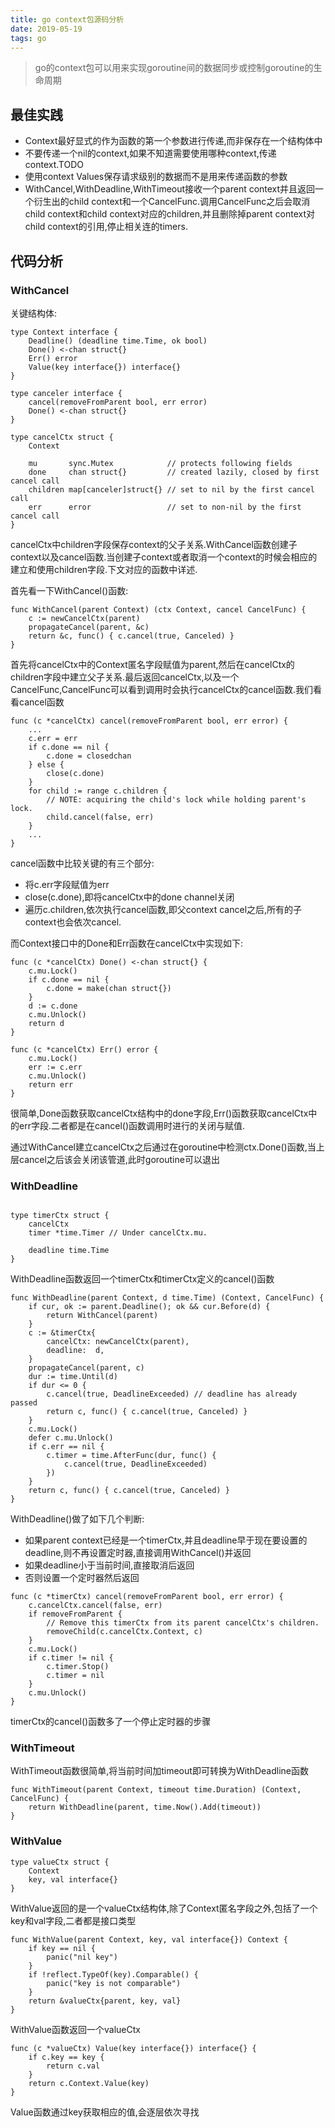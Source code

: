 ```yaml
---
title: go context包源码分析
date: 2019-05-19
tags: go
---
```

>go的context包可以用来实现goroutine间的数据同步或控制goroutine的生命周期

## 最佳实践
* Context最好显式的作为函数的第一个参数进行传递,而非保存在一个结构体中
* 不要传递一个nil的context,如果不知道需要使用哪种context,传递context.TODO
* 使用context Values保存请求级别的数据而不是用来传递函数的参数
* WithCancel,WithDeadline,WithTimeout接收一个parent context并且返回一个衍生出的child context和一个CancelFunc.调用CancelFunc之后会取消child context和child context对应的children,并且删除掉parent context对child context的引用,停止相关连的timers.

## 代码分析

### WithCancel

关键结构体:
```
type Context interface {
	Deadline() (deadline time.Time, ok bool)
	Done() <-chan struct{}
	Err() error
	Value(key interface{}) interface{}
}

type canceler interface {
	cancel(removeFromParent bool, err error)
	Done() <-chan struct{}
}

type cancelCtx struct { 
	Context

	mu       sync.Mutex            // protects following fields
	done     chan struct{}         // created lazily, closed by first cancel call
	children map[canceler]struct{} // set to nil by the first cancel call
	err      error                 // set to non-nil by the first cancel call
}
```
cancelCtx中children字段保存context的父子关系.WithCancel函数创建子context以及cancel函数.当创建子context或者取消一个context的时候会相应的建立和使用children字段.下文对应的函数中详述.
                 
首先看一下WithCancel()函数:
```
func WithCancel(parent Context) (ctx Context, cancel CancelFunc) {
	c := newCancelCtx(parent)
	propagateCancel(parent, &c)
	return &c, func() { c.cancel(true, Canceled) }
}
```
首先将cancelCtx中的Context匿名字段赋值为parent,然后在cancelCtx的children字段中建立父子关系.最后返回cancelCtx,以及一个CancelFunc,CancelFunc可以看到调用时会执行cancelCtx的cancel函数.我们看看cancel函数

```
func (c *cancelCtx) cancel(removeFromParent bool, err error) {
	...
	c.err = err
	if c.done == nil {
		c.done = closedchan
	} else {
		close(c.done)
	}
	for child := range c.children {
		// NOTE: acquiring the child's lock while holding parent's lock.
		child.cancel(false, err)
	}
	...
}
```
cancel函数中比较关键的有三个部分:
* 将c.err字段赋值为err
* close(c.done),即将cancelCtx中的done channel关闭
* 遍历c.children,依次执行cancel函数,即父context cancel之后,所有的子context也会依次cancel.

而Context接口中的Done和Err函数在cancelCtx中实现如下:
```
func (c *cancelCtx) Done() <-chan struct{} {
	c.mu.Lock()
	if c.done == nil {
		c.done = make(chan struct{})
	}
	d := c.done
	c.mu.Unlock()
	return d
}

func (c *cancelCtx) Err() error {
	c.mu.Lock()
	err := c.err
	c.mu.Unlock()
	return err
}
```
很简单,Done函数获取cancelCtx结构中的done字段,Err()函数获取cancelCtx中的err字段.二者都是在cancel()函数调用时进行的关闭与赋值.

通过WithCancel建立cancelCtx之后通过在goroutine中检测ctx.Done()函数,当上层cancel之后该会关闭该管道,此时goroutine可以退出

### WithDeadline

```

type timerCtx struct {
	cancelCtx
	timer *time.Timer // Under cancelCtx.mu.

	deadline time.Time
}
```
WithDeadline函数返回一个timerCtx和timerCtx定义的cancel()函数

```
func WithDeadline(parent Context, d time.Time) (Context, CancelFunc) {
	if cur, ok := parent.Deadline(); ok && cur.Before(d) {
		return WithCancel(parent)
	}
	c := &timerCtx{
		cancelCtx: newCancelCtx(parent),
		deadline:  d,
	}
	propagateCancel(parent, c)
	dur := time.Until(d)
	if dur <= 0 {
		c.cancel(true, DeadlineExceeded) // deadline has already passed
		return c, func() { c.cancel(true, Canceled) }
	}
	c.mu.Lock()
	defer c.mu.Unlock()
	if c.err == nil {
		c.timer = time.AfterFunc(dur, func() {
			c.cancel(true, DeadlineExceeded)
		})
	}
	return c, func() { c.cancel(true, Canceled) }
}
```
WithDeadline()做了如下几个判断:
* 如果parent context已经是一个timerCtx,并且deadline早于现在要设置的deadline,则不再设置定时器,直接调用WithCancel()并返回
* 如果deadline小于当前时间,直接取消后返回
* 否则设置一个定时器然后返回

```
func (c *timerCtx) cancel(removeFromParent bool, err error) {
	c.cancelCtx.cancel(false, err)
	if removeFromParent {
		// Remove this timerCtx from its parent cancelCtx's children.
		removeChild(c.cancelCtx.Context, c)
	}
	c.mu.Lock()
	if c.timer != nil {
		c.timer.Stop()
		c.timer = nil
	}
	c.mu.Unlock()
}
```
timerCtx的cancel()函数多了一个停止定时器的步骤

### WithTimeout
WithTimeout函数很简单,将当前时间加timeout即可转换为WithDeadline函数
```
func WithTimeout(parent Context, timeout time.Duration) (Context, CancelFunc) {
	return WithDeadline(parent, time.Now().Add(timeout))
}
```

### WithValue

```
type valueCtx struct {
	Context
	key, val interface{}
}
```
WithValue返回的是一个valueCtx结构体,除了Context匿名字段之外,包括了一个key和val字段,二者都是接口类型

```
func WithValue(parent Context, key, val interface{}) Context {
	if key == nil {
		panic("nil key")
	}
	if !reflect.TypeOf(key).Comparable() {
		panic("key is not comparable")
	}
	return &valueCtx{parent, key, val}
}
```
WithValue函数返回一个valueCtx
```
func (c *valueCtx) Value(key interface{}) interface{} {
	if c.key == key {
		return c.val
	}
	return c.Context.Value(key)
}

```
Value函数通过key获取相应的值,会逐层依次寻找